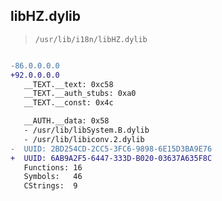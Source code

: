 ## libHZ.dylib

> `/usr/lib/i18n/libHZ.dylib`

```diff

-86.0.0.0.0
+92.0.0.0.0
   __TEXT.__text: 0xc58
   __TEXT.__auth_stubs: 0xa0
   __TEXT.__const: 0x4c

   __AUTH.__data: 0x58
   - /usr/lib/libSystem.B.dylib
   - /usr/lib/libiconv.2.dylib
-  UUID: 2BD254CD-2CC5-3FC6-9898-6E15D3BA9E76
+  UUID: 6AB9A2F5-6447-333D-B020-03637A635F8C
   Functions: 16
   Symbols:   46
   CStrings:  9

```
